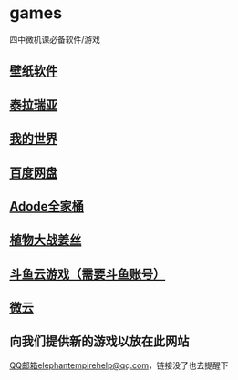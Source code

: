 # games
四中微机课必备软件/游戏


## [壁纸软件](https://share.weiyun.com/s2lUrQ4e)

## [泰拉瑞亚](https://share.weiyun.com/2prznlDO)

## [我的世界](https://share.weiyun.com/YW5YbdL6)

## [百度网盘](https://pan.baidu.com/download)

## [Adode全家桶](https://share.weiyun.com/q5J7YSR8)

## [植物大战姜丝](https://share.weiyun.com/OpbQcxtK)

## [斗鱼云游戏（需要斗鱼账号）](https://cloudgame.douyu.com/directory)

## [微云](www.weiyun.com)


## 向我们提供新的游戏以放在此网站

QQ邮箱elephantempirehelp@qq.com，链接没了也去提醒下
